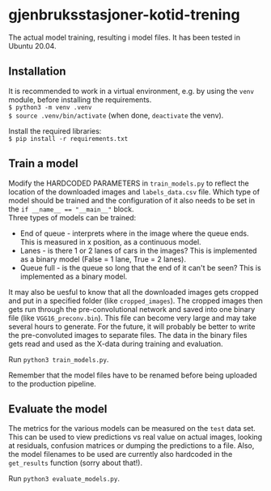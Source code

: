 # gjenbruksstasjoner-kotid-trening
The actual model training, resulting i model files. It has been tested in Ubuntu 20.04.

## Installation
It is recommended to work in a virtual environment, e.g. by using the `venv` module, before installing the requirements.  
`$ python3 -m venv .venv`  
`$ source .venv/bin/activate` (when done, `deactivate` the venv).  

Install the required libraries:  
`$ pip install -r requirements.txt`  

## Train a model
Modify the HARDCODED PARAMETERS in `train_models.py` to reflect the location of the downloaded images and `labels_data.csv` file.
Which type of model should be trained and the configuration of it also needs to be set in the `if __name__ == "__main__"` block.  
Three types of models can be trained:
* End of queue - interprets where in the image where the queue ends. This is measured in x position, as a continuous model.
* Lanes - is there 1 or 2 lanes of cars in the images? This is implemented as a binary model (False = 1 lane, True = 2 lanes).
* Queue full - is the queue so long that the end of it can't be seen? This is implemented as a binary model.   

It may also be uesful to know that all the downloaded images gets cropped and put in a specified folder (like `cropped_images`). The cropped images then gets run through the pre-convolutional network and saved into one binary file (like `VGG16_preconv.bin`). This file can become very large and may take several hours to generate. For the future, it will probably be better to write the pre-convoluted images to separate files. The data in the binary files gets read and used as the X-data during training and evaluation.

Run `python3 train_models.py`.  

Remember that the model files have to be renamed before being uploaded to the production pipeline.

## Evaluate the model
The metrics for the various models can be measured on the `test` data set. This can be used to view predictions vs real value on actual images, looking at residuals, confusion matrices or dumping the predictions to a file. Also, the model filenames to be used are currently also hardcoded in the `get_results` function (sorry about that!).  

Run `python3 evaluate_models.py`. 

